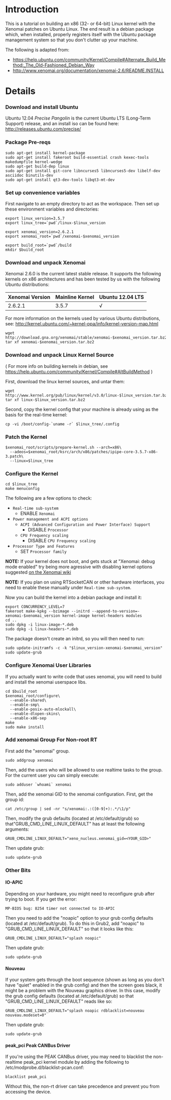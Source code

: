# Introduction #

This is a tutorial on building an x86 (32- or 64-bit) Linux kernel with the Xenomai patches on Ubuntu Linux. The end result is a debian package which, when installed, properly registers itself with the Ubuntu package management system so that you don't clutter up your machine.

The following is adapted from:
  * https://help.ubuntu.com/community/Kernel/Compile#Alternate_Build_Method:_The_Old-Fashioned_Debian_Way
  * http://www.xenomai.org/documentation/xenomai-2.6/README.INSTALL

# Details #

### Download and install Ubuntu ###

Ubuntu 12.04 _Precise Pangolin_ is the current Ubuntu LTS (Long-Term Support) release, and an install iso can be found here: http://releases.ubuntu.com/precise/

### Package Pre-reqs ###

```
sudo apt-get install kernel-package
sudo apt-get install fakeroot build-essential crash kexec-tools makedumpfile kernel-wedge
sudo apt-get build-dep linux
sudo apt-get install git-core libncurses5 libncurses5-dev libelf-dev asciidoc binutils-dev
sudo apt-get install qt3-dev-tools libqt3-mt-dev 
```

### Set up convenience variables ###

First navigate to an empty directory to act as the workspace. Then set up these environment variables and directories:
```
export linux_version=3.5.7
export linux_tree=`pwd`/linux-$linux_version
```
```
export xenomai_version=2.6.2.1
export xenomai_root=`pwd`/xenomai-$xenomai_version
```
```
export build_root=`pwd`/build
mkdir $build_root
```

### Download and unpack Xenomai ###

Xenomai 2.6.0 is the current latest stable release. It supports the following kernels on x86 architectures and has been tested by us with the following Ubuntu distributions:

| Xenomai Version | Mainline Kernel | Ubuntu 12.04 LTS |
|:----------------|:----------------|:-----------------|
| 2.6.2.1 | 3.5.7 | √ |

For more information on the kernels used by various Ubuntu distributions, see: http://kernel.ubuntu.com/~kernel-ppa/info/kernel-version-map.html

```
wget http://download.gna.org/xenomai/stable/xenomai-$xenomai_version.tar.bz2
tar xf xenomai-$xenomai_version.tar.bz2
```

### Download and unpack Linux Kernel Source ###

( For more info on building kernels in debian, see https://help.ubuntu.com/community/Kernel/Compile#AltBuildMethod )

First, download the linux kernel sources, and untar them:
```
wget http://www.kernel.org/pub/linux/kernel/v3.0/linux-$linux_version.tar.bz2
tar xf linux-$linux_version.tar.bz2
```
Second, copy the kernel config that your machine is already using as the basis for the real-time kernel:
```
cp -vi /boot/config-`uname -r` $linux_tree/.config
```

### Patch the Kernel ###
```
$xenomai_root/scripts/prepare-kernel.sh --arch=x86\
  --adeos=$xenomai_root/ksrc/arch/x86/patches/ipipe-core-3.5.7-x86-3.patch\
  --linux=$linux_tree
```

### Configure the Kernel ###
```
cd $linux_tree
make menuconfig
```
The following are a few options to check:
  * `Real-time sub-system`
    * ENABLE `Xenomai`
  * `Power management and ACPI options`
    * `ACPI (Advanced Configuration and Power Interface) Support`
      * DISABLE `Processor`
    * `CPU Frequency scaling`
      * DISABLE `CPU Frequency scaling`
  * `Processor Type and Features`
    * SET `Processor family`

**NOTE:** If your kernel does not boot, and gets stuck at "Xenomai: debug mode enabled" try being more agressive with disabling kernel options suggested [on the Xenomai wiki](http://www.xenomai.org/index.php/FAQs#Which_kernel_settings_should_be_avoided.3F)

**NOTE:** If you plan on using RTSocketCAN or other hardware interfaces, you need to enable these manually under `Real-time sub-system`.

<a href='Hidden comment: 
make bzImage modules
'></a>


Now you can build the kernel into a debian package and install it:
```
export CONCURRENCY_LEVEL=7
fakeroot make-kpkg --bzimage --initrd --append-to-version=-xenomai-$xenomai_version kernel-image kernel-headers modules
cd ..
sudo dpkg -i linux-image-*.deb
sudo dpkg -i linux-headers-*.deb
```
The package doesn't create an initrd, so you will then need to run:
```
sudo update-initramfs -c -k "$linux_version-xenomai-$xenomai_version"
sudo update-grub
```

### Configure Xenomai User Libraries ###

If you actually want to write code that uses xenomai, you will need to build and install the xenomai userspace libs.

```
cd $build_root
$xenomai_root/configure\
  --enable-shared\
  --enable-smp\
  --enable-posix-auto-mlockall\
  --enable-dlopen-skins\
  --enable-x86-sep
make
sudo make install
```

### Add xenomai Group For Non-root RT ###

First add the "xenomai" group.
```
sudo addgroup xenomai
```

Then, add the users who will be allowed to use realtime tasks to the group. For the current user you can simply execute:
```
sudo adduser `whoami` xenomai
```

Then, add the xenomai GID to the xenomai configuration. First, get the group id:
```
cat /etc/group | sed -nr "s/xenomai:.:([0-9]+):.*/\1/p"
```
Then, modify the grub defaults (located at /etc/default/grub) so that"GRUB\_CMD\_LINE\_LINUX\_DEFAULT" has at least the following arguments:
```
GRUB_CMDLINE_LINUX_DEFAULT="xeno_nucleus.xenomai_gid=<YOUR_GID>"
```
Then update grub:
```
sudo update-grub
```


### Other Bits ###

#### IO-APIC ####
Depending on your hardware, you might need to reconfigure grub after trying to boot. If you get the error:
```
MP-BIOS bug: 8254 timer not connected to IO-APIC
```
Then you need to add the "noapic" option to your grub config defaults (located at /etc/default/grub). To do this in Grub2, add "noapic" to "GRUB\_CMD\_LINE\_LINUX\_DEFAULT" so that it looks like this:
```
GRUB_CMDLINE_LINUX_DEFAULT="splash noapic"
```
Then update grub:
```
sudo update-grub
```

#### Nouveau ####
If your system gets through the boot sequence (shown as long as you don't have "quiet" enabled in the grub config) and then the screen goes black, it might be a problem with the Nouveau graphics driver. In this case, modify the grub config defaults (located at /etc/default/grub) so that "GRUB\_CMD\_LINE\_LINUX\_DEFAULT" reads like so:

```
GRUB_CMDLINE_LINUX_DEFAULT="splash noapic rdblacklist=nouveau nouveau.modeset=0"
```
Then update grub:
```
sudo update-grub
```

#### peak\_pci Peak CANBus Driver ####

If you're using the PEAK CANBus driver, you may need to blacklist the non-realtime peak\_pci kernel module by adding the following to /etc/modprobe.d/blacklist-pcan.conf:
```
blacklist peak_pci
```

Without this, the non-rt driver can take precedence and prevent you from accessing the device.